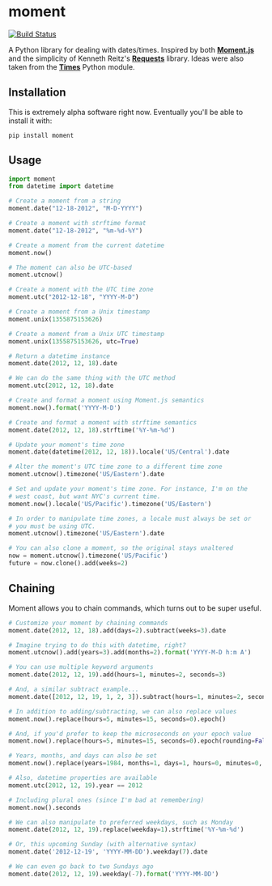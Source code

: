 moment
======

[![Build Status][travis]](https://travis-ci.org/zachwill/moment)

[travis]: https://travis-ci.org/zachwill/moment.png?branch=master


A Python library for dealing with dates/times. Inspired by both
[**Moment.js**][moment] and the simplicity of Kenneth Reitz's
[**Requests**][requests] library. Ideas were also taken from the
[**Times**][times] Python module.

[moment]: http://momentjs.com/docs/
[requests]: http://docs.python-requests.org/
[times]: https://github.com/nvie/times


Installation
------------

This is extremely alpha software right now. Eventually you'll be able to install
it with:

`pip install moment`


Usage
-----

```python
import moment
from datetime import datetime

# Create a moment from a string
moment.date("12-18-2012", "M-D-YYYY")

# Create a moment with strftime format
moment.date("12-18-2012", "%m-%d-%Y")

# Create a moment from the current datetime
moment.now()

# The moment can also be UTC-based
moment.utcnow()

# Create a moment with the UTC time zone
moment.utc("2012-12-18", "YYYY-M-D")

# Create a moment from a Unix timestamp
moment.unix(1355875153626)

# Create a moment from a Unix UTC timestamp
moment.unix(1355875153626, utc=True)

# Return a datetime instance
moment.date(2012, 12, 18).date

# We can do the same thing with the UTC method
moment.utc(2012, 12, 18).date

# Create and format a moment using Moment.js semantics
moment.now().format('YYYY-M-D')

# Create and format a moment with strftime semantics
moment.date(2012, 12, 18).strftime('%Y-%m-%d')

# Update your moment's time zone
moment.date(datetime(2012, 12, 18)).locale('US/Central').date

# Alter the moment's UTC time zone to a different time zone
moment.utcnow().timezone('US/Eastern').date

# Set and update your moment's time zone. For instance, I'm on the
# west coast, but want NYC's current time.
moment.now().locale('US/Pacific').timezone('US/Eastern')

# In order to manipulate time zones, a locale must always be set or
# you must be using UTC.
moment.utcnow().timezone('US/Eastern').date

# You can also clone a moment, so the original stays unaltered
now = moment.utcnow().timezone('US/Pacific')
future = now.clone().add(weeks=2)
```

Chaining
--------

Moment allows you to chain commands, which turns out to be super useful.

```python
# Customize your moment by chaining commands
moment.date(2012, 12, 18).add(days=2).subtract(weeks=3).date

# Imagine trying to do this with datetime, right?
moment.utcnow().add(years=3).add(months=2).format('YYYY-M-D h:m A')

# You can use multiple keyword arguments
moment.date(2012, 12, 19).add(hours=1, minutes=2, seconds=3)

# And, a similar subtract example...
moment.date([2012, 12, 19, 1, 2, 3]).subtract(hours=1, minutes=2, seconds=3)

# In addition to adding/subtracting, we can also replace values
moment.now().replace(hours=5, minutes=15, seconds=0).epoch()

# And, if you'd prefer to keep the microseconds on your epoch value
moment.now().replace(hours=5, minutes=15, seconds=0).epoch(rounding=False)

# Years, months, and days can also be set
moment.now().replace(years=1984, months=1, days=1, hours=0, minutes=0, seconds=0)

# Also, datetime properties are available
moment.utc(2012, 12, 19).year == 2012

# Including plural ones (since I'm bad at remembering)
moment.now().seconds

# We can also manipulate to preferred weekdays, such as Monday
moment.date(2012, 12, 19).replace(weekday=1).strftime('%Y-%m-%d')

# Or, this upcoming Sunday (with alternative syntax)
moment.date('2012-12-19', 'YYYY-MM-DD').weekday(7).date

# We can even go back to two Sundays ago
moment.date(2012, 12, 19).weekday(-7).format('YYYY-MM-DD')
```
